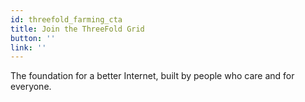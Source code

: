 ```yaml
---
id: threefold_farming_cta
title: Join the ThreeFold Grid 
button: ''
link: '' 
---
```


The foundation for a better Internet, built by people who care and for everyone.


